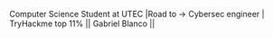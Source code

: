Computer Science Student at UTEC |Road to -> Cybersec engineer | TryHackme top 11%
|| Gabriel Blanco ||
